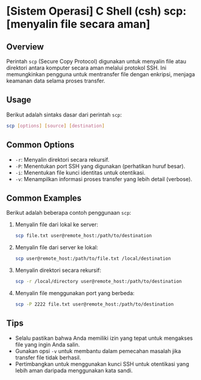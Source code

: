 # [Sistem Operasi] C Shell (csh) scp: [menyalin file secara aman]

## Overview
Perintah `scp` (Secure Copy Protocol) digunakan untuk menyalin file atau direktori antara komputer secara aman melalui protokol SSH. Ini memungkinkan pengguna untuk mentransfer file dengan enkripsi, menjaga keamanan data selama proses transfer.

## Usage
Berikut adalah sintaks dasar dari perintah `scp`:

```bash
scp [options] [source] [destination]
```

## Common Options
- `-r`: Menyalin direktori secara rekursif.
- `-P`: Menentukan port SSH yang digunakan (perhatikan huruf besar).
- `-i`: Menentukan file kunci identitas untuk otentikasi.
- `-v`: Menampilkan informasi proses transfer yang lebih detail (verbose).

## Common Examples
Berikut adalah beberapa contoh penggunaan `scp`:

1. Menyalin file dari lokal ke server:
   ```bash
   scp file.txt user@remote_host:/path/to/destination
   ```

2. Menyalin file dari server ke lokal:
   ```bash
   scp user@remote_host:/path/to/file.txt /local/destination
   ```

3. Menyalin direktori secara rekursif:
   ```bash
   scp -r /local/directory user@remote_host:/path/to/destination
   ```

4. Menyalin file menggunakan port yang berbeda:
   ```bash
   scp -P 2222 file.txt user@remote_host:/path/to/destination
   ```

## Tips
- Selalu pastikan bahwa Anda memiliki izin yang tepat untuk mengakses file yang ingin Anda salin.
- Gunakan opsi `-v` untuk membantu dalam pemecahan masalah jika transfer file tidak berhasil.
- Pertimbangkan untuk menggunakan kunci SSH untuk otentikasi yang lebih aman daripada menggunakan kata sandi.
